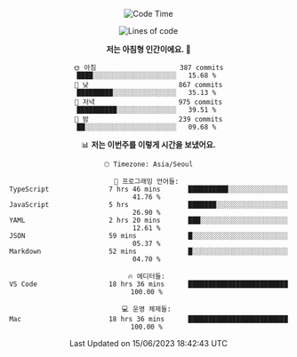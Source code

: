 <div align='center'>
 
<!--START_SECTION:waka-->
![Code Time](http://img.shields.io/badge/Code%20Time-2%2C733%20hrs%2017%20mins-blue)

![Lines of code](https://img.shields.io/badge/%EC%A0%80%EB%8A%94%20%EC%97%AC%ED%83%9C%EA%B9%8C%EC%A7%80%20-1.2%20million%20%EC%A4%84%EC%9D%98%20%EC%BD%94%EB%93%9C%EB%A5%BC%20%EC%9E%91%EC%84%B1%ED%96%88%EC%96%B4%EC%9A%94.-blue)

**저는 아침형 인간이에요. 🐤** 

```text
🌞 아침                     387 commits         ████░░░░░░░░░░░░░░░░░░░░░   15.68 % 
🌆 낮　                     867 commits         █████████░░░░░░░░░░░░░░░░   35.13 % 
🌃 저녁                     975 commits         ██████████░░░░░░░░░░░░░░░   39.51 % 
🌙 밤　                     239 commits         ██░░░░░░░░░░░░░░░░░░░░░░░   09.68 % 
```


📊 **저는 이번주를 이렇게 시간을 보냈어요.** 

```text
🕑︎ Timezone: Asia/Seoul

💬 프로그래밍 언어들: 
TypeScript               7 hrs 46 mins       ██████████░░░░░░░░░░░░░░░   41.76 % 
JavaScript               5 hrs               ███████░░░░░░░░░░░░░░░░░░   26.90 % 
YAML                     2 hrs 20 mins       ███░░░░░░░░░░░░░░░░░░░░░░   12.61 % 
JSON                     59 mins             █░░░░░░░░░░░░░░░░░░░░░░░░   05.37 % 
Markdown                 52 mins             █░░░░░░░░░░░░░░░░░░░░░░░░   04.70 % 

🔥 에디터들: 
VS Code                  18 hrs 36 mins      █████████████████████████   100.00 % 

💻 운영 체제들: 
Mac                      18 hrs 36 mins      █████████████████████████   100.00 % 
```


 Last Updated on 15/06/2023 18:42:43 UTC
<!--END_SECTION:waka-->
 </div>
<!---
Emewjin/Emewjin is a ✨ special ✨ repository because its `README.md` (this file) appears on your GitHub profile.
You can click the Preview link to take a look at your changes.
--->
